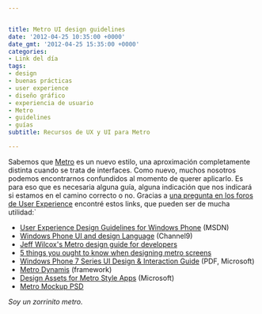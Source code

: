 ```yaml
---


title: Metro UI design guidelines
date: '2012-04-25 10:35:00 +0000'
date_gmt: '2012-04-25 15:35:00 +0000'
categories:
- Link del día
tags:
- design
- buenas prácticas
- user experience
- diseño gráfico
- experiencia de usuario
- Metro
- guidelines
- guías
subtitle: Recursos de UX y UI para Metro

---
```


Sabemos que [Metro](http://en.wikipedia.org/wiki/Metro_(design_language)) es un nuevo estilo, una aproximación completamente distinta cuando se trata de interfaces. Como nuevo, muchos nosotros podemos encontrarnos confundidos al momento de querer aplicarlo. Es para eso que es necesaria alguna guía, alguna indicación que nos indicará si estamos en el camino correcto o no. Gracias a [una pregunta en los foros de User Experience](http://ux.stackexchange.com/questions/7219/where-can-i-find-style-guide-for-metro-ui-for-web-applications) encontré estos links, que pueden ser de mucha utilidad:`

- [User Experience Design Guidelines for Windows Phone](http://msdn.microsoft.com/en-us/library/hh202915%28v=VS.92%29.aspx) (MSDN)
- [Windows Phone UI and design Language](http://channel9.msdn.com/events/MIX/MIX10/CL14) (Channel9)
- [Jeff Wilcox's Metro design guide for developers](http://www.jeff.wilcox.name/2011/03/metro-design-guide-v1/)
- [5 things you ought to know when designing metro screens](http://www.riagenic.com/archives/526)
- [Windows Phone 7 Series UI Design &amp; Interaction Guide](http://go.microsoft.com/fwlink/?LinkID=183218) (PDF, Microsoft)
- [Metro Dynamis](https://metrodynamis.com/) (framework)
- [Design Assets for Metro Style Apps](http://msdn.microsoft.com/en-us/library/windows/apps/hh700403) (Microsoft)
- [Metro Mockup PSD](http://dribbble.com/shots/301642-Windows-8-Metro-UI-Demo-PSD)

_Soy un zorrinito metro._
